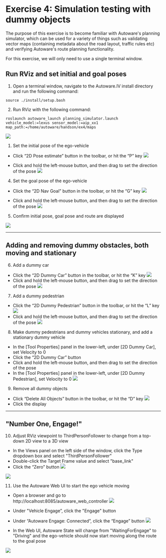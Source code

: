 # Exercise 4: Simulation testing with dummy objects

The purpose of this exercise is to become familiar with Autoware's planning simulator, which can be used for a variety of things such as validating vector maps (containing metadata about the road layout, traffic rules etc) and verifying Autoware's route planning functionality.

For this exercise, we will only need to use a single terminal window.

## Run RViz and set initial and goal poses
1. Open a terminal window, navigate to the Autoware.IV install directory and run the following command:
   
```
source ./install/setup.bash
```

2. Run RViz with the following command:

```
roslaunch autoware_launch planning_simulator.launch vehicle_model:=lexus sensor_model:=aip_xx1 map_path:=/home/autoware/handson/ex4/maps
```

![](images/exercise4/rviz.png)


1. Set the initial pose of the ego-vehicle
- Click “2D Pose estimate” button in the toolbar, or hit the “P” key
![](images/exercise4/toolbar_2D_pose.png)

- Click and hold the left-mouse button, and then drag to set the direction of the pose
![](images/exercise4/initial_pose.png)

4. Set the goal pose of the ego-vehicle
- Click the “2D Nav Goal” button in the toolbar, or hit the “G” key
![](images/exercise4/toolbar_2D_navgoal.png)

- Click and hold the left-mouse button, and then drag to set the direction of the pose
![](images/exercise4/goal_pose.png)

5. Confirm initial pose, goal pose and route are displayed

![](images/exercise4/poses_route.png)

---

## Adding and removing dummy obstacles, both moving and stationary
6. Add a dummy car
- Click the “2D Dummy Car” button in the toolbar, or hit the “K” key
![](images/exercise4/toolbar_2D_dummy_car.png)
- Click and hold the left-mouse button, and then drag to set the direction of the pose
![](images/exercise4/dummy_car_moving.png)

7. Add a dummy pedestrian
- Click the “2D Dummy Pedestrian” button in the toolbar, or hit the “L” key
![](images/exercise4/toolbar_2D_dummy_pedestrian.png)
- Click and hold the left-mouse button, and then drag to set the direction of the pose
![](images/exercise4/dummy_pedestrian_moving.png)

8. Make dummy pedestrians and dummy vehicles stationary, and add a stationary dummy vehicle
- In the [Tool Properties] panel in the lower-left, under [2D Dummy Car], set Velocity to 0
- Click the “2D Dummy Car” button
- Click and hold the left-mouse button, and then drag to set the direction of the pose
- In the [Tool Properties] panel in the lower-left, under [2D Dummy Pedestrian], set Velocity to 0
![](images/exercise4/tool_properties.png)

9. Remove all dummy objects
- Click “Delete All Objects” button in the toolbar, or hit the “D” key
![](images/exercise4/toolbar_delete_all_objects.png)
- Click the display

---

## "Number One, Engage!"
10.  Adjust RViz viewpoint to ThirdPersonFollower to change from a top-down 2D view to a 3D view
- In the Views panel on the left side of the window, click the Type dropdown box and select "ThirdPersonFollower"
- Double-click the Target Frame value and select "base_link"
- Click the “Zero” button
![](images/exercise4/views_properties.png)

![](images/exercise4/thirdpersonfollowerview.png)

11.  Use the Autoware Web UI to start the ego vehicle moving
- Open a browser and go to http://localhost:8085/autoware_web_controller
![](images/exercise4/autoware_web_ui.png)

- Under "Vehicle Engage”, click the "Engage" button
- Under “Autoware Engage: Connected”, click the “Engage” button
![](images/exercise4/autoware_web_ui_engage.png)

- In the Web UI, Autoware State will change from "WaitingForEngage" to "Driving" and the ego-vehicle should now start moving along the route to the goal pose
  
![](images/exercise4/autoware_ui_engaged.png)




